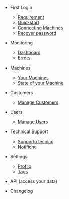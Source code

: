 - First Login

  - [Requirement](docs-en/requirement.md)
  - [Quickstart](docs-en/quickstart.md)
  - [Connecting Machines](docs-en/connect-machines.md)
  - [Recover password](docs-en/recover-password.md)
  
- Monitoring

  - [Dashboard](docs-en/dashboard.md)
  - [Errors](docs-en/errori.md)
  
- Machines

  - [Your Machines](docs-en/machines.md)
  - [State of your Machine](docs-en/machine.md)

- Customers

  - [Manage Customers](docs-en/customers.md)
  
- Users

  - [Manage Users](docs-en/users.md)
 
- Technical Support

  - [Supporto tecnico](docs-en/tickets.md)
  - [Notifiche](docs-en/notifications.md)
    
- Settings

  - [Profilo ](docs-en/profile.md)
  - [Tags](docs-en/tags.md)

- API (access your data)

- Changelog
